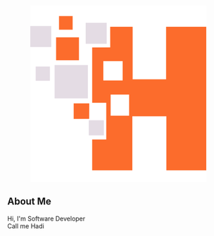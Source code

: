 <p align="center"><a href="https://fatkurhadi.github.io" target="_blank"><img src="images/logo.svg" width="400"></a></p>

## About Me

Hi, I'm Software Developer
<br />
Call me Hadi
